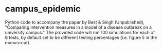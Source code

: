 # campus_epidemic

Python code to accompany the paper by Best & Singh (Unpublished), "Comparing intervention measures in a model of a disease outbreak on a university campus." The provided code will run 100 simulations for each of 6 tests, by default set to be different testing percentages (i.e. figure 5 in the manuscript).
